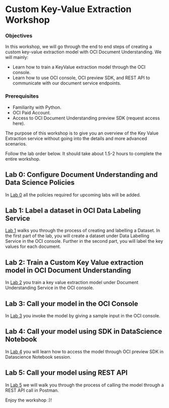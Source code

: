 # Custom Key-Value Extraction Workshop

### Objectives

In this workshop, we will go through the end to end steps of creating a custom key-value extraction model with OCI Document Understanding. We will mainly:

* Learn how to train a KeyValue extraction model through the OCI console.
* Learn how to use OCI console, OCI preview SDK, and REST API to communicate with our document service endpoints.


### Prerequisites

* Familiarity with Python.
* OCI Paid Account.
* Access to OCI Document Understanding preview SDK (request access here).

The purpose of this workshop is to give you an overview of the Key Value Extraction service without going into the details and more advanced scenarios.

Follow the lab order below. It should take about 1.5-2 hours to complete the entire workshop. 

## Lab 0: Configure Document Understanding and Data Science Policies

In [Lab 0](./lab-00-policies.md) all the policies required for upcoming labs will be added.

## Lab 1: Label a dataset in OCI Data Labeling Service 

[Lab 1](./lab-01-dataset_creation.md) walks you through the process of creating and labelling a Dataset. In the first part of the lab, you will create a dataset under Data Labelling Service in the OCI console. Further in the second part, you will label the key values for each document.

## Lab 2: Train a Custom Key Value extraction model in OCI Document Understanding

In [Lab 2](./lab-02-model_training.md) you train a key value extraction model under Document Understanding Service in the OCI console.

## Lab 3: Call your model in the OCI Console

In [Lab 3](./lab-03-console.md) you invoke the model by giving a sample input in the OCI console.

## Lab 4: Call your model using SDK in DataScience Notebook

In [Lab 4](./lab-04-notebook_sdk.md) you will learn how to access the model through OCI preview SDK in Datascience Notebook session. 

## Lab 5: Call your model using REST API

In [Lab 5](./lab-05-postman.md) we will walk you through the process of calling the model through a REST API call in Postman.

Enjoy the workshop :)! 

